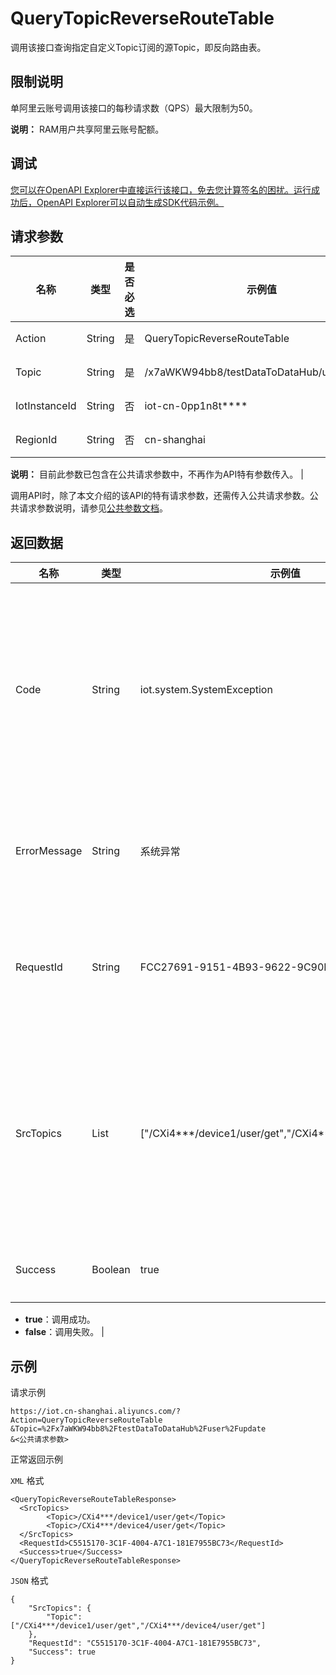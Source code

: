 # QueryTopicReverseRouteTable

调用该接口查询指定自定义Topic订阅的源Topic，即反向路由表。

## 限制说明

单阿里云账号调用该接口的每秒请求数（QPS）最大限制为50。

**说明：** RAM用户共享阿里云账号配额。

## 调试

[您可以在OpenAPI Explorer中直接运行该接口，免去您计算签名的困扰。运行成功后，OpenAPI Explorer可以自动生成SDK代码示例。](https://api.aliyun.com/#product=Iot&api=QueryTopicReverseRouteTable&type=RPC&version=2018-01-20)

## 请求参数

|名称|类型|是否必选|示例值|描述|
|--|--|----|---|--|
|Action|String|是|QueryTopicReverseRouteTable|系统规定参数。取值：QueryTopicReverseRouteTable。 |
|Topic|String|是|/x7aWKW94bb8/testDataToDataHub/user/update|要查询的目标Topic，即接收消息的Topic。 |
|IotInstanceId|String|否|iot-cn-0pp1n8t\*\*\*\*|实例ID。公共实例不传此参数，企业版实例需传入。 |
|RegionId|String|否|cn-shanghai|设备所在地域（与控制台上的地域对应），如cn-shanghai。

 **说明：** 目前此参数已包含在公共请求参数中，不再作为API特有参数传入。 |

调用API时，除了本文介绍的该API的特有请求参数，还需传入公共请求参数。公共请求参数说明，请参见[公共参数文档](~~30561~~)。

## 返回数据

|名称|类型|示例值|描述|
|--|--|---|--|
|Code|String|iot.system.SystemException|调用失败时，返回的错误码。更多信息，请参见[错误码](~~87387~~)。 |
|ErrorMessage|String|系统异常|调用失败时，返回的出错信息。 |
|RequestId|String|FCC27691-9151-4B93-9622-9C90F30542EC"|阿里云为该请求生成的唯一标识符。 |
|SrcTopics|List|\["/CXi4\*\*\*/device1/user/get","/CXi4\*\*\*/device4/user/get"\]|调用成功时，返回的源Topic列表，即被订阅的Topic列表。 |
|Success|Boolean|true|是否调用成功。

 -   **true**：调用成功。
-   **false**：调用失败。 |

## 示例

请求示例

```
https://iot.cn-shanghai.aliyuncs.com/?Action=QueryTopicReverseRouteTable
&Topic=%2Fx7aWKW94bb8%2FtestDataToDataHub%2Fuser%2Fupdate
&<公共请求参数>
```

正常返回示例

`XML` 格式

```
<QueryTopicReverseRouteTableResponse>
  <SrcTopics>
        <Topic>/CXi4***/device1/user/get</Topic>
        <Topic>/CXi4***/device4/user/get</Topic>
  </SrcTopics>
  <RequestId>C5515170-3C1F-4004-A7C1-181E7955BC73</RequestId>
  <Success>true</Success>
</QueryTopicReverseRouteTableResponse>
```

`JSON` 格式

```
{
	"SrcTopics": {
		"Topic": ["/CXi4***/device1/user/get","/CXi4***/device4/user/get"]
	},
	"RequestId": "C5515170-3C1F-4004-A7C1-181E7955BC73",
	"Success": true
}
```

